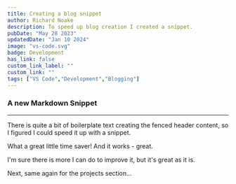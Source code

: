 ```yaml
---
title: Creating a blog snippet
author: Richard Noake
description: To speed up blog creation I created a snippet.
pubDate: "May 28 2023"
updatedDate: "Jan 10 2024"
image: "vs-code.svg"
badge: Development
has_link: false
custom_link_label: ""
custom_link: ""
tags: ["VS Code","Development","Blogging"]
---
```



### A new Markdown Snippet

---
There is quite a bit of boilerplate text creating the fenced header content, so I figured I could speed it up with a snippet.

What a great little time saver!
And it works - great.

I'm sure there is more I can do to improve it, but it's great as it is.

Next, same again for the projects section...
